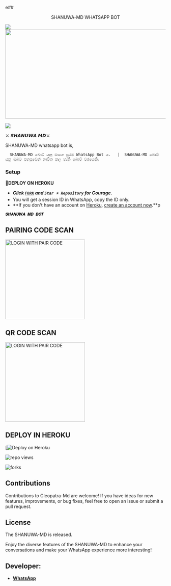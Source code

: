 e## <p align="center"> SHANUWA-MD WHATSAPP BOT
<br>

<p align="center"><a href="https://readme-typing-svg.demolab.com?font=Rubik+Dirt&size=65&pause=1000&color=F72C3F&background=FF20A500&center=true&vCenter=true&width=1000&height=150&lines=SHANHWA+MD;MULTI-DEVICE+WHATSAPP+BOT;DEVELOPED+BY+SHANU;RELEASED+DATE+15%2F06%2F2024."alt="Typing SVG" /></a>
</p>

<img src="https://user-images.githubusercontent.com/73097560/115834477-dbab4500-a447-11eb-908a-139a6edaec5c.gif">

<img src="https://telegra.ph/file/dddcc6c76f2b07627d327.jpg" width="900" height="280" />
</p>         

<img src="https://user-images.githubusercontent.com/73097560/115834477-dbab4500-a447-11eb-908a-139a6edaec5c.gif">

⚔ 𝙎𝙃𝘼𝙉𝙐𝙒𝘼 𝙈𝘿⚔

SHANUWA-MD whatsapp bot is,

      SHANUWA-MD බොට් යනු මාගෙ ප්‍රථම WhatsApp Bot ය.   |  SHANUWA-MD බොට් යනු ඔබට පහසුවෙන් භාවිත කල හැකි බොට් වරයෙකි.

      
### Setup

**📌DEPLOY ON HEROKU**
   - ***Click [`FORK`](https://github.com/mrshameen/SHANUWA-MD/fork) and `Star ⭐ Repository` for Courage.***
   - You will get a session ID in WhatsApp, copy the ID only.
   - **If you don't have an account on [Heroku](https://signup.heroku.com/), [create an account now](https://signup.heroku.com/).**p
</p>

**`𝑺𝑯𝑨𝑵𝑼𝑾𝑨 𝑴𝑫 𝑩𝑶𝑻`**

##  PAIRING CODE SCAN
<a href ="https://dexter-md.onrender.com/"><img src="https://img.shields.io/badge/LOGIN%20WITH-PAIR%20CODE-red" alt="LOGIN WITH PAIR CODE" width="250"></a>


## QR CODE SCAN

<a href="https://qr-dexter-md-b3cdc18409e4.herokuapp.com/"><img src="https://img.shields.io/badge/LOGIN%20WITH-QR%20CODE-red" alt="LOGIN WITH PAIR CODE" width="250"></a>
## DEPLOY IN HEROKU

 [![Deploy on Heroku](https://dashboard.heroku.com/new?button-url=https://github.com/mrshameen/SHANUWA-MD)

   </details>
</P>

![repo views](https://hits.seeyoufarm.com/api/count/incr/badge.svg?url=https%3A%2F%2Fgithub.com%2FPurnageethanjana%2FCLEOPATRA-MD&count_bg=%2379C83D&title_bg=%23555555&icon=gitpod.svg&icon_color=%23E7E7E7&title=Views&edge_flat=false)

![forks](https://img.shields.io/github/forks/mrshameen/SHANUWA-MD?label=Forks&style=social)



## Contributions

Contributions to Cleopatra-Md are welcome! If you have ideas for new features, improvements, or bug fixes, feel free to open an issue or submit a pull request.

## License

The SHANUWA-MD is released.

Enjoy the diverse features of the SHANUWA-MD  to enhance your conversations and make your WhatsApp experience more interesting!

## Developer:
- [**WhatsApp**](https://wa.me/94724389699)
